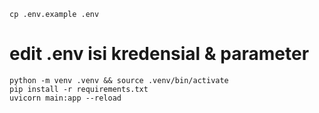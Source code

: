 ```
cp .env.example .env
```
# edit .env isi kredensial & parameter
```
python -m venv .venv && source .venv/bin/activate
pip install -r requirements.txt
uvicorn main:app --reload
```
